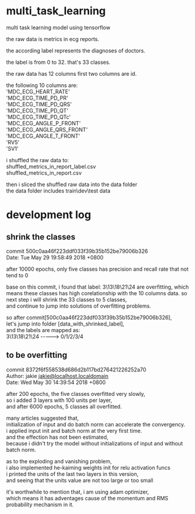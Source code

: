 # multi_task_learning

multi task learning model using tensorflow

the raw data is metrics in ecg reports.

the according label represents the diagnoses of doctors.


the label is from 0 to 32. that's 33 classes.


the raw data has 12 columns
first two columns are id.

the following 10 columns are:  
'MDC_ECG_HEART_RATE'  
'MDC_ECG_TIME_PD_PR'  
'MDC_ECG_TIME_PD_QRS'  
'MDC_ECG_TIME_PD_QT'  
'MDC_ECG_TIME_PD_QTc'  
'MDC_ECG_ANGLE_P_FRONT'  
'MDC_ECG_ANGLE_QRS_FRONT'  
'MDC_ECG_ANGLE_T_FRONT'  
'RV5'  
'SV1'  

i shuffled the raw data to:  
shuffled_metrics_in_report_label.csv  
shuffled_metrics_in_report.csv  

then i sliced the shuffled raw data into the data folder  
the data folder includes train\dev\test data


# development log
## shrink the classes
commit 500c0aa46f223ddf033f39b35b152be79006b326  
Date:   Tue May 29 19:58:49 2018 +0800  

after 10000 epochs, only five classes has precision and recall rate that not tend to 0

base on this commit, i found that label: 3\13\18\21\24 are overfitting, 
which means these classes has high corelationship with the 10 columns data. 
so next step i will shrink the 33 classes to 5 classes,  
and continue to jump into solutions of overfitting problems.  

so after commit[500c0aa46f223ddf033f39b35b152be79006b326],  
let's jump into folder [data_with_shrinked_label],   
and the labels are mapped as:  
3\13\18\21\24   ----->   0/1/2/3/4


## to be overfitting
commit 8372f6f558538d686d2b117bd276421226252a70  
Author: jakie <jakie@localhost.localdomain>  
Date:   Wed May 30 14:39:54 2018 +0800  

after 200 epochs, the five classes overfitted very slowly,  
so i added 3 layers with 100 units per layer,  
and after 6000 epochs, 5 classes all overfitted. 

many articles suggested that,   
initialization of input and do batch norm can accelerate the convergency.    
i applied input init and batch norm at the very first time.    
and the effection has not been estimated,   
because i didn't try the model without initializations of input and without batch norm.   

as to the exploding and vanishing problem,    
i also implemented he-kaiming weights init for relu activation funcs   
i printed the units of the last two layers in this version,    
and seeing that the units value are not too large or too small    

it's worthwhile to mention that, i am using adam optimizer,    
which means it has adventages cause of the momentum and RMS probability mechanism in it.   






